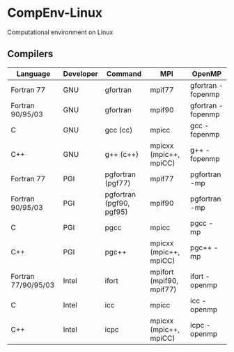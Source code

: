 # CompEnv-Linux

Computational environment on Linux

## Compilers

| Language | Developer | Command | MPI  | OpenMP |
|----------|-----------|---------|------|--------|
| Fortran 77 | GNU | gfortran | mpif77 | gfortran -fopenmp |
| Fortran 90/95/03 | GNU | gfortran | mpif90 | gfortran -fopenmp |
| C | GNU | gcc (cc) | mpicc | gcc -fopenmp |
| C++ | GNU | g++ (c++) | mpicxx (mpic++, mpiCC) | g++ -fopenmp |
| Fortran 77 | PGI | pgfortran (pgf77) | mpif77 | pgfortran -mp |
| Fortran 90/95/03 | PGI | pgfortran (pgf90, pgf95) | mpif90 | pgfortran -mp |
| C | PGI | pgcc | mpicc | pgcc -mp |
| C++ | PGI | pgc++ | mpicxx (mpic++, mpiCC) | pgc++ -mp |
| Fortran 77/90/95/03 | Intel | ifort | mpifort (mpif90, mpif77) | ifort -openmp |
| C | Intel | icc | mpicc | icc -openmp |
| C++ | Intel | icpc | mpicxx (mpic++, mpiCC) | icpc -openmp |
